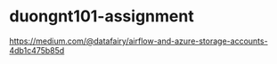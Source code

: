 # duongnt101-assignment
https://medium.com/@datafairy/airflow-and-azure-storage-accounts-4db1c475b85d